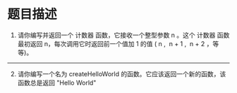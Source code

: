 # 题目描述
1. 请你编写并返回一个 计数器 函数，它接收一个整型参数 n 。这个 计数器 函数最初返回 n，每次调用它时返回前一个值加 1 的值 ( n ,  n + 1 ,  n + 2 ，等等)。
---
2. 请你编写一个名为 createHelloWorld 的函数。它应该返回一个新的函数，该函数总是返回 "Hello World"

